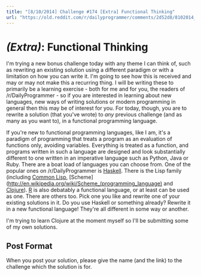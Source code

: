 ```yaml
---
title: "[8/10/2014] Challenge #174 [Extra] Functional Thinking"
url: "https://old.reddit.com/r/dailyprogrammer/comments/2d52d8/8102014_challenge_174_extra_functional_thinking/"
---
```


# *(Extra)*: Functional Thinking

I'm trying a new bonus challenge today with any theme I can think of, such as rewriting an existing solution using a different paradigm or with a limitation on how you can write it. I'm going to see how this is received and may or may not make this a recurring thing. I will be writing these to primarily be a learning exercise - both for me and for you, the readers of /r/DailyProgrammer - so if you are interested in learning about new languages, new ways of writing solutions or modern programming in general then this may be of interest for you. For today, though, you are to rewrite a solution (that you've wrote) to *any* previous challenge (and as many as you want to), in a functional programming language.

If you're new to functional programming languages, like I am, it's a paradigm of programming that treats a program as an evaluation of functions only, avoiding variables. Everything is treated as a function, and programs written in such a language are designed and look substantially different to one written in an imperative language such as Python, Java or Ruby. There are a boat load of languages you can choose from. One of the popular ones on /r/DailyProgrammer is [Haskell](http://en.wikipedia.org/wiki/Haskell_%28programming_language%29). There is the Lisp family (including [Common Lisp](http://en.wikipedia.org/wiki/Common_Lisp), [Scheme](http://en.wikipedia.org/wiki/Scheme_(programming_language) and [Clojure](http://en.wikipedia.org/wiki/Clojure)). [R](http://en.wikipedia.org/wiki/R_%28programming_language%29) is also debatably a functional language, or at least can be used as one. There are others too. Pick one you like and rewrite one of your existing solutions in it. Do you use Haskell or something already? Rewrite it in a new functional language! They're all different in some way or another.

I'm trying to learn Clojure at the moment myself so I'll be submitting some of my own solutions.

## Post Format

When you post your solution, please give the name (and the link) to the challenge which the solution is for.
